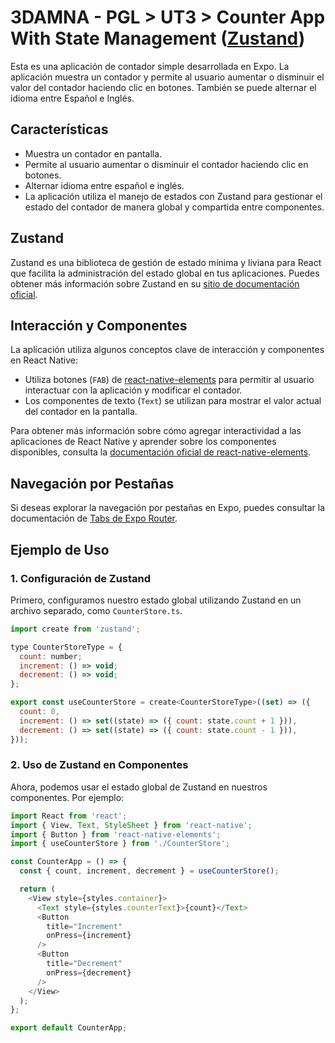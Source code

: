 # 3DAMNA - PGL > UT3 > Counter App With State Management ([Zustand](https://zustand-demo.pmnd.rs/))

Esta es una aplicación de contador simple desarrollada en Expo. La aplicación muestra un contador y permite al usuario aumentar o disminuir el valor del contador haciendo clic en botones. También se puede alternar el idioma entre Español e Inglés.

## Características

- Muestra un contador en pantalla.
- Permite al usuario aumentar o disminuir el contador haciendo clic en botones.
- Alternar idioma entre español e inglés.
- La aplicación utiliza el manejo de estados con Zustand para gestionar el estado del contador de manera global y compartida entre componentes.

## Zustand

Zustand es una biblioteca de gestión de estado mínima y liviana para React que facilita la administración del estado global en tus aplicaciones. Puedes obtener más información sobre Zustand en su [sitio de documentación oficial](https://github.com/pmndrs/zustand).

## Interacción y Componentes

La aplicación utiliza algunos conceptos clave de interacción y componentes en React Native:

- Utiliza botones (`FAB`) de [react-native-elements](https://reactnativeelements.com/) para permitir al usuario interactuar con la aplicación y modificar el contador.
- Los componentes de texto (`Text`) se utilizan para mostrar el valor actual del contador en la pantalla.

Para obtener más información sobre cómo agregar interactividad a las aplicaciones de React Native y aprender sobre los componentes disponibles, consulta la [documentación oficial de react-native-elements](https://reactnativeelements.com/docs/3.4.2/fab).

## Navegación por Pestañas

Si deseas explorar la navegación por pestañas en Expo, puedes consultar la documentación de [Tabs de Expo Router](https://docs.expo.dev/router/advanced/tabs/).

## Ejemplo de Uso

### 1. Configuración de Zustand

Primero, configuramos nuestro estado global utilizando Zustand en un archivo separado, como `CounterStore.ts`.

```javascript
import create from 'zustand';

type CounterStoreType = {
  count: number;
  increment: () => void;
  decrement: () => void;
};

export const useCounterStore = create<CounterStoreType>((set) => ({
  count: 0,
  increment: () => set((state) => ({ count: state.count + 1 })),
  decrement: () => set((state) => ({ count: state.count - 1 })),
}));
```

### 2. Uso de Zustand en Componentes

Ahora, podemos usar el estado global de Zustand en nuestros componentes. Por ejemplo:

```javascript
import React from 'react';
import { View, Text, StyleSheet } from 'react-native';
import { Button } from 'react-native-elements';
import { useCounterStore } from './CounterStore';

const CounterApp = () => {
  const { count, increment, decrement } = useCounterStore();

  return (
    <View style={styles.container}>
      <Text style={styles.counterText}>{count}</Text>
      <Button
        title="Increment"
        onPress={increment}
      />
      <Button
        title="Decrement"
        onPress={decrement}
      />
    </View>
  );
};

export default CounterApp;
